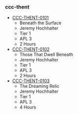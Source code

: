 ### ccc-thent
* [CCC-THENT-0101](http://www.dmsguild.com/product/223663/CCCTHENT0101-Beneath-the-Surface?affiliate_id=757342)
    * Beneath the Surface
    * Jeremy Hochhalter
    * Tier 1
    * APL 3
    * 2 Hours
* [CCC-THENT-0102](http://www.dmsguild.com/product/223665/CCCTHENT0102-Those-That-Dwell-Beneath?affiliate_id=757342)
    * Those That Dwell Beneath
    * Jeremy Hochhalter
    * Tier 1
    * APL 3
    * 2 Hours
* [CCC-THENT-0103](http://www.dmsguild.com/product/223667/CCCTHENT0103-The-Dreaming-Relic?affiliate_id=757342)
    * The Dreaming Relic
    * Jeremy Hochhalter
    * Tier 1
    * APL 3
    * 4 Hours

